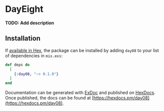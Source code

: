 # DayEight

**TODO: Add description**

## Installation

If [available in Hex](https://hex.pm/docs/publish), the package can be installed
by adding `day08` to your list of dependencies in `mix.exs`:

```elixir
def deps do
  [
    {:day08, "~> 0.1.0"}
  ]
end
```

Documentation can be generated with [ExDoc](https://github.com/elixir-lang/ex_doc)
and published on [HexDocs](https://hexdocs.pm). Once published, the docs can
be found at [https://hexdocs.pm/day08](https://hexdocs.pm/day08).

